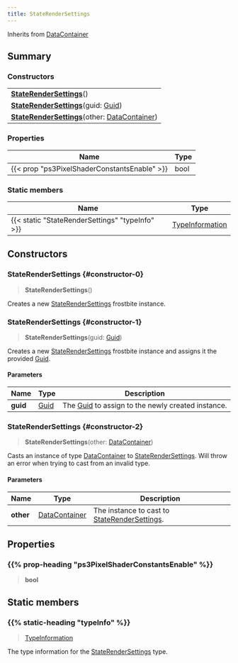 ```yaml
---
title: StateRenderSettings
---
```


Inherits from 
[DataContainer](/vext/ref/shared/class/datacontainer)

## Summary
### Constructors
| |
| ----------- |
| **[StateRenderSettings](#constructor-0)**() |
| **[StateRenderSettings](#constructor-1)**(guid: [Guid](/vext/ref/shared/class/guid)) |
| **[StateRenderSettings](#constructor-2)**(other: [DataContainer](/vext/ref/shared/class/datacontainer)) |

### Properties
| Name | Type |
| ---- | ---- |
| {{< prop "ps3PixelShaderConstantsEnable" >}} | bool |

### Static members
| Name | Type |
| ---- | ---- |
| {{< static "StateRenderSettings" "typeInfo" >}} | [TypeInformation](/vext/ref/shared/class/typeinformation) |

## Constructors
### StateRenderSettings {#constructor-0}
> **StateRenderSettings**()

Creates a new [StateRenderSettings](/vext/ref/fb/staterendersettings) frostbite instance.

### StateRenderSettings {#constructor-1}
> **StateRenderSettings**(guid: [Guid](/vext/ref/shared/class/guid))

Creates a new [StateRenderSettings](/vext/ref/fb/staterendersettings) frostbite instance and assigns it the provided [Guid](/vext/ref/shared/class/guid).

#### Parameters
| Name | Type | Description |
| ---- | ---- | ----------- |
| **guid** | [Guid](/vext/ref/shared/class/guid) | The [Guid](/vext/ref/shared/class/guid) to assign to the newly created instance. |

### StateRenderSettings {#constructor-2}
> **StateRenderSettings**(other: [DataContainer](/vext/ref/shared/class/datacontainer))

Casts an instance of type [DataContainer](/vext/ref/shared/class/datacontainer) to [StateRenderSettings](/vext/ref/fb/staterendersettings). Will throw an error when trying to cast from an invalid type.

#### Parameters
| Name | Type | Description |
| ---- | ---- | ----------- |
| **other** | [DataContainer](/vext/ref/shared/class/datacontainer) | The instance to cast to [StateRenderSettings](/vext/ref/fb/staterendersettings). |

## Properties
### {{% prop-heading "ps3PixelShaderConstantsEnable" %}}
> **bool**

## Static members
### {{% static-heading "typeInfo" %}}
> [TypeInformation](/vext/ref/shared/class/typeinformation)

The type information for the [StateRenderSettings](/vext/ref/fb/staterendersettings) type.

